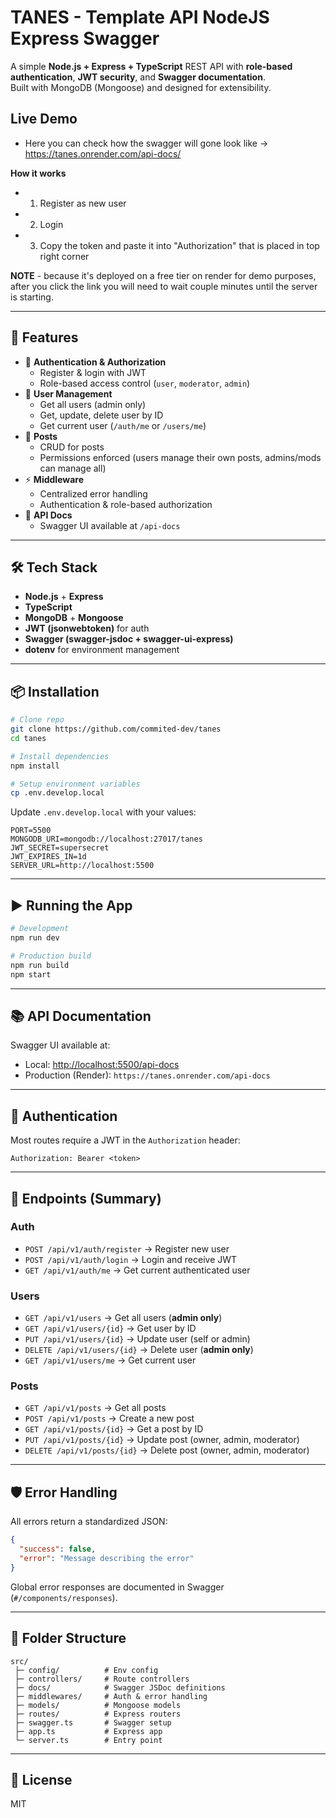 # TANES - Template API NodeJS Express Swagger

A simple **Node.js + Express + TypeScript** REST API with **role-based authentication**, **JWT security**, and **Swagger documentation**.  
Built with MongoDB (Mongoose) and designed for extensibility.

## Live Demo

- Here you can check how the swagger will gone look like -> https://tanes.onrender.com/api-docs/

**How it works**

- 1. Register as new user
- 2. Login
- 3. Copy the token and paste it into "Authorization" that is placed in top right corner

**NOTE** - because it's deployed on a free tier on render for demo purposes, after you click the link you will need to wait couple minutes until the server is starting.

---

## 🚀 Features

- 🔑 **Authentication & Authorization**
  - Register & login with JWT
  - Role-based access control (`user`, `moderator`, `admin`)
- 👤 **User Management**
  - Get all users (admin only)
  - Get, update, delete user by ID
  - Get current user (`/auth/me` or `/users/me`)
- 📝 **Posts**
  - CRUD for posts
  - Permissions enforced (users manage their own posts, admins/mods can manage all)
- ⚡ **Middleware**
  - Centralized error handling
  - Authentication & role-based authorization
- 📖 **API Docs**
  - Swagger UI available at `/api-docs`

---

## 🛠️ Tech Stack

- **Node.js** + **Express**
- **TypeScript**
- **MongoDB** + **Mongoose**
- **JWT (jsonwebtoken)** for auth
- **Swagger (swagger-jsdoc + swagger-ui-express)**
- **dotenv** for environment management

---

## 📦 Installation

```bash
# Clone repo
git clone https://github.com/commited-dev/tanes
cd tanes

# Install dependencies
npm install

# Setup environment variables
cp .env.develop.local
```

Update `.env.develop.local` with your values:

```env
PORT=5500
MONGODB_URI=mongodb://localhost:27017/tanes
JWT_SECRET=supersecret
JWT_EXPIRES_IN=1d
SERVER_URL=http://localhost:5500
```

---

## ▶️ Running the App

```bash
# Development
npm run dev

# Production build
npm run build
npm start
```

---

## 📚 API Documentation

Swagger UI available at:

- Local: [http://localhost:5500/api-docs](http://localhost:5500/api-docs)
- Production (Render): `https://tanes.onrender.com/api-docs`

---

## 🔐 Authentication

Most routes require a JWT in the `Authorization` header:

```
Authorization: Bearer <token>
```

---

## 📌 Endpoints (Summary)

### Auth

- `POST /api/v1/auth/register` → Register new user
- `POST /api/v1/auth/login` → Login and receive JWT
- `GET /api/v1/auth/me` → Get current authenticated user

### Users

- `GET /api/v1/users` → Get all users (**admin only**)
- `GET /api/v1/users/{id}` → Get user by ID
- `PUT /api/v1/users/{id}` → Update user (self or admin)
- `DELETE /api/v1/users/{id}` → Delete user (**admin only**)
- `GET /api/v1/users/me` → Get current user

### Posts

- `GET /api/v1/posts` → Get all posts
- `POST /api/v1/posts` → Create a new post
- `GET /api/v1/posts/{id}` → Get a post by ID
- `PUT /api/v1/posts/{id}` → Update post (owner, admin, moderator)
- `DELETE /api/v1/posts/{id}` → Delete post (owner, admin, moderator)

---

## 🛡️ Error Handling

All errors return a standardized JSON:

```json
{
  "success": false,
  "error": "Message describing the error"
}
```

Global error responses are documented in Swagger (`#/components/responses`).

---

## 🧩 Folder Structure

```
src/
 ├─ config/          # Env config
 ├─ controllers/     # Route controllers
 ├─ docs/            # Swagger JSDoc definitions
 ├─ middlewares/     # Auth & error handling
 ├─ models/          # Mongoose models
 ├─ routes/          # Express routers
 ├─ swagger.ts       # Swagger setup
 ├─ app.ts           # Express app
 └─ server.ts        # Entry point
```

---

## 📖 License

MIT
